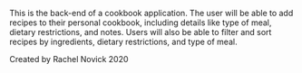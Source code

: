 This is the back-end of a cookbook application. The user will be able to add recipes to their personal cookbook, including details like type of meal, dietary restrictions, and notes. Users will also be able to filter and sort recipes by ingredients, dietary restrictions, and type of meal.

Created by Rachel Novick 2020
